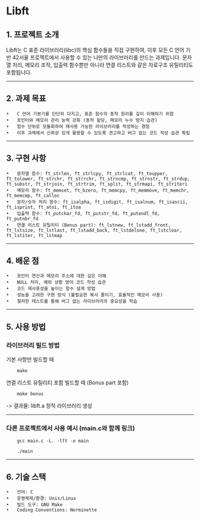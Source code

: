 # Libft

## 1. 프로젝트 소개

Libft는 C 표준 라이브러리(libc)의 핵심 함수들을 직접 구현하여, 이후 모든 C 언어 기반 42서울 프로젝트에서 사용할 수 있는 나만의 라이브러리를 만드는 과제입니다. 문자열 처리, 메모리 조작, 입출력 함수뿐만 아니라 연결 리스트와 같은 자료구조 유틸리티도 포함됩니다.

---

## 2. 과제 목표
	•	C 언어 기본기를 단단히 다지고, 표준 함수의 동작 원리를 깊이 이해하기 위함
	•	포인터와 메모리 관리 능력 강화 (동적 할당, 메모리 누수 방지 습관)
	•	함수 단위로 모듈화하여 재사용 가능한 라이브러리를 작성하는 경험
	•	이후 과제에서 신뢰성 있게 활용할 수 있도록 견고하고 버그 없는 코드 작성 습관 확립

---

## 3. 구현 사항
	•	문자열 함수: ft_strlen, ft_strlcpy, ft_strlcat, ft_toupper, ft_tolower, ft_strchr, ft_strrchr, ft_strncmp, ft_strnstr, ft_strdup, ft_substr, ft_strjoin, ft_strtrim, ft_split, ft_strmapi, ft_striteri
	•	메모리 함수: ft_memset, ft_bzero, ft_memcpy, ft_memmove, ft_memchr, ft_memcmp, ft_calloc
	•	문자/숫자 처리 함수: ft_isalpha, ft_isdigit, ft_isalnum, ft_isascii, ft_isprint, ft_atoi, ft_itoa
	•	입출력 함수: ft_putchar_fd, ft_putstr_fd, ft_putendl_fd, ft_putnbr_fd
	•	연결 리스트 유틸리티 (Bonus part): ft_lstnew, ft_lstadd_front, ft_lstsize, ft_lstlast, ft_lstadd_back, ft_lstdelone, ft_lstclear, ft_lstiter, ft_lstmap

---

## 4. 배운 점
	•	포인터 연산과 메모리 주소에 대한 깊은 이해
	•	NULL 처리, 예외 상황 방어 코드 작성 습관
	•	코드 재사용성을 높이는 함수 설계 방법
	•	성능을 고려한 구현 방식 (불필요한 복사 줄이기, 효율적인 메모리 사용)
	•	철저한 테스트를 통해 버그 없는 라이브러리의 중요성을 학습

---

## 5. 사용 방법
### 라이브러리 빌드 방법

기본 사항만 빌드할 때
```
    make
```
연결 리스트 유틸리티 포함 빌드할 때 (Bonus part 포함)
```
    make bonus
```
->	결과물: libft.a 정적 라이브러리 생성

---

### 다른 프로젝트에서 사용 예시 (main.c와 함께 링크)
```
    gcc main.c -L. -lft -o main

    ./main
```
---

## 6. 기술 스택
	•	언어: C
  	•	운영체제/환경: Unix/Linux
 	•	빌드 도구: GNU Make
 	•	Coding Conventions: Norminette
